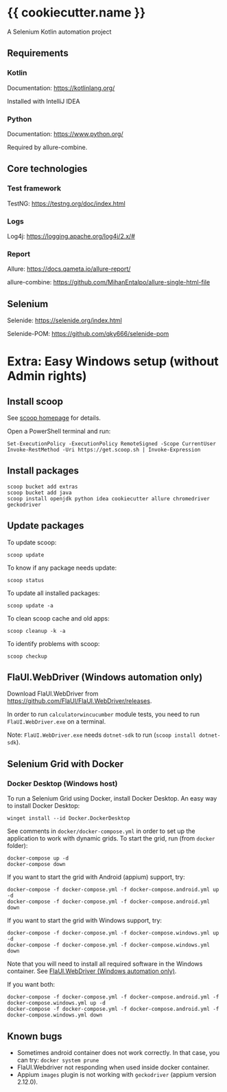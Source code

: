 # {{ cookiecutter.name }}

A Selenium Kotlin automation project

## Requirements

### Kotlin

Documentation: https://kotlinlang.org/

Installed with IntelliJ IDEA

### Python

Documentation: https://www.python.org/

Required by allure-combine.

## Core technologies

### Test framework

TestNG: https://testng.org/doc/index.html

### Logs

Log4j: https://logging.apache.org/log4j/2.x/#

### Report

Allure: https://docs.qameta.io/allure-report/

allure-combine: https://github.com/MihanEntalpo/allure-single-html-file

## Selenium

Selenide: https://selenide.org/index.html

Selenide-POM: https://github.com/qky666/selenide-pom

# Extra: Easy Windows setup (without Admin rights)

## Install scoop

See [scoop homepage](https://scoop.sh/) for details.

Open a PowerShell terminal and run:

    Set-ExecutionPolicy -ExecutionPolicy RemoteSigned -Scope CurrentUser
    Invoke-RestMethod -Uri https://get.scoop.sh | Invoke-Expression

## Install packages

    scoop bucket add extras    
    scoop bucket add java
    scoop install openjdk python idea cookiecutter allure chromedriver geckodriver

## Update packages

To update scoop:

    scoop update

To know if any package needs update:

    scoop status

To update all installed packages:

    scoop update -a

To clean scoop cache and old apps:

    scoop cleanup -k -a

To identify problems with scoop:

    scoop checkup

## FlaUI.WebDriver (Windows automation only)

Download FlaUI.WebDriver from https://github.com/FlaUI/FlaUI.WebDriver/releases.

In order to run `calculatorwincucumber` module tests, you need to run `FlaUI.WebDriver.exe` on a terminal.

Note: `FlaUI.WebDriver.exe` needs `dotnet-sdk` to run (`scoop install dotnet-sdk`).

## Selenium Grid with Docker

### Docker Desktop (Windows host)

To run a Selenium Grid using Docker, install Docker Desktop.
An easy way to install Docker Desktop:

    winget install --id Docker.DockerDesktop

See comments in `docker/docker-compose.yml` in order to set up the application to work with dynamic grids.
To start the grid, run (from `docker` folder):

    docker-compose up -d
    docker-compose down

If you want to start the grid with Android (appium) support, try:

    docker-compose -f docker-compose.yml -f docker-compose.android.yml up -d
    docker-compose -f docker-compose.yml -f docker-compose.android.yml down

If you want to start the grid with Windows support, try:

    docker-compose -f docker-compose.yml -f docker-compose.windows.yml up -d
    docker-compose -f docker-compose.yml -f docker-compose.windows.yml down

Note that you will need to install all required software in the Windows container.
See [FlaUI.WebDriver (Windows automation only)](#flauiwebdriver-windows-automation-only).

If you want both:

    docker-compose -f docker-compose.yml -f docker-compose.android.yml -f docker-compose.windows.yml up -d
    docker-compose -f docker-compose.yml -f docker-compose.android.yml -f docker-compose.windows.yml down

## Known bugs

- Sometimes android container does not work correctly. In that case, you can try: `docker system prune`
- FlaUI.Webdriver not responding when used inside docker container.
- Appium `images` plugin is not working with `geckodriver` (appium version 2.12.0).
